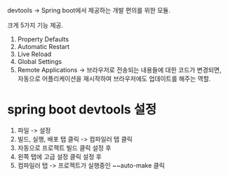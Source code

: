 devtools -> Spring boot에서 제공하는 개발 편의를 위한 모듈.

크게 5가지 기능 제공.
1. Property Defaults
2. Automatic Restart
3. Live Reload
4. Global Settings
5. Remote Applications
->
브라우저로 전송되는 내용들에 대한 코드가 변경되면, 자동으로 어플리케이션을 재시작하여 
브라우저에도 업데이트를 해주는 역할.


# spring boot devtools 설정

1. 파일 -> 설정
2. 빌드, 실행, 배포 탭 클릭 -> 컴파일러 탭 클릭
3. 자동으로 프로젝트 빌드 클릭 설정 후
4. 왼쪽 탭에 고급 설정 클릭 설정 후
5. 컴파일러 탭 -> 프로젝트가 실행중인 ~~auto-make 클릭
